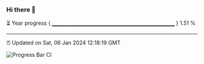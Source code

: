 ### Hi there 👋

⏳ Year progress { ▁▁▁▁▁▁▁▁▁▁▁▁▁▁▁▁▁▁▁▁▁▁▁▁▁▁▁▁▁▁ } 1.51 %

---

⏰ Updated on Sat, 06 Jan 2024 12:18:19 GMT

![Progress Bar CI](https://github.com/liununu/liununu/workflows/Progress%20Bar%20CI/badge.svg)
